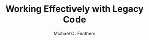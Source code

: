 ---
title: Working Effectively with Legacy Code
layout: default
author: Michael C. Feathers
rating: A+-Tier
year: 2004
short: We all have been there. How do you maintain legacy code?
---
